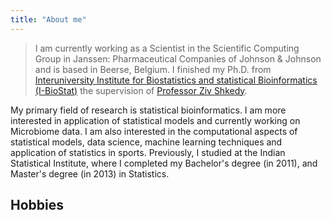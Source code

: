 ```yaml
---
title: "About me"
---
```


> I am currently working as a Scientist in the Scientific Computing Group in Janssen: Pharmaceutical Companies of Johnson & Johnson and is based in Beerse, Belgium. I finished my Ph.D. from [Interuniversity Institute for Biostatistics and statistical Bioinformatics (I-BioStat)](https://ibiostat.be/) the  supervision of [Professor Ziv Shkedy](https://www.uhasselt.be/fiche?email=ziv.shkedy).

My primary field of research is statistical bioinformatics. I am more interested in application of statistical models and currently working on Microbiome data. I am also interested in the computational aspects of statistical models, data science, machine learning techniques and application of statistics in sports.
Previously, I studied at the Indian Statistical Institute, where I completed my Bachelor's degree (in 2011), and Master's degree (in 2013) in Statistics. 

## Hobbies

